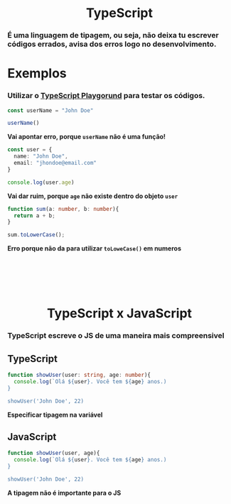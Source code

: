 <h1 align="center">TypeScript</h1>
<h3>É uma linguagem de tipagem, ou seja, não deixa tu escrever códigos errados, avisa dos erros logo no desenvolvimento.</h3>

<h1>Exemplos</h1>

### Utilizar o [TypeScript Playgorund](https://www.typescriptlang.org/play?#code/Q) para testar os códigos.

``` typescript
const userName = "John Doe"

userName()
```
**Vai apontar erro, porque ``` userName ``` não é uma função!**


``` typescript
const user = {
  name: "John Doe",
  email: "jhondoe@email.com"
}

console.log(user.age)
```

**Vai dar ruim, porque ``` age ``` não existe dentro do objeto ``` user ```**

``` typescript
function sum(a: number, b: number){
  return a + b;
}

sum.toLowerCase();
```

**Erro porque não da para utilizar ``` toLoweCase() ``` em numeros**

<br><br><br><br>
<h1 align="center">TypeScript x JavaScript</h1>

<h3>TypeScript escreve o JS de uma maneira mais compreensivel</h3>


<h2>TypeScript</h2>

``` typescript
function showUser(user: string, age: number){
  console.log(`Olá ${user}. Você tem ${age} anos.)
}

showUser('John Doe', 22)

```
**Especificar tipagem na variável**


<h2>JavaScript</h2>

``` javascript
function showUser(user, age){
  console.log(`Olá ${user}. Você tem ${age} anos.)
}

showUser('John Doe', 22)
```
**A tipagem não é importante para o JS**






